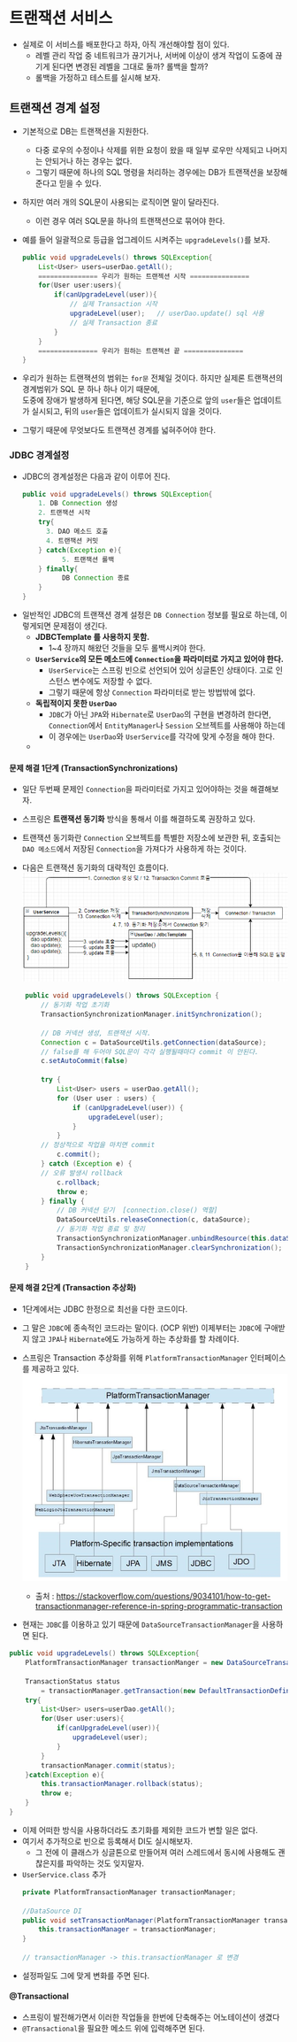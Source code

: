 # 트랜잭션 서비스
* 실제로 이 서비스를 배포한다고 하자, 아직 개선해야할 점이 있다.
    * 레벨 관리 작업 중 네트워크가 끊기거나, 서버에 이상이 생겨 작업이 도중에 끊기게 된다면 변경된 레벨을 그대로 둘까? 롤백을 할까?
    * 롤백을 가정하고 테스트를 실시해 보자.
    

## 트랜잭션 경계 설정
* 기본적으로 DB는 트랜잭션을 지원한다.
  * 다중 로우의 수정이나 삭제를 위한 요청이 왔을 때 일부 로우만 삭제되고 나머지는 안되거나 하는 경우는 없다.
  * 그렇기 때문에 하나의 SQL 명령을 처리하는 경우에는 DB가 트랜잭션을 보장해준다고 믿을 수 있다.
  
* 하지만 여러 개의 SQL문이 사용되는 로직이면 말이 달라진다.
  * 이런 경우 여러 SQL문을 하나의 트랜잭션으로 묶어야 한다.
  
* 예를 들어 일괄적으로 등급을 업그레이드 시켜주는 `upgradeLevels()`를 보자.
  ```java
  public void upgradeLevels() throws SQLException{
      List<User> users=userDao.getAll();
      =============== 우리가 원하는 트랜젝션 시작 ===============
      for(User user:users){
          if(canUpgradeLevel(user)){
              // 실제 Transaction 시작
              upgradeLevel(user);   // userDao.update() sql 사용
              // 실제 Transaction 종료
          }
      }
      =============== 우리가 원하는 트랜젝션 끝 ===============
  }
  ```
* 우리가 원하는 트랜잭션의 범위는 `for문` 전체일 것이다. 하지만 실제론 트랜잭션의 경계범위가 SQL 문 하나 하나 이기 때문에,  
  도중에 장애가 발생하게 된다면, 해당 SQL문을 기준으로 앞의 `user`들은 업데이트가 실시되고, 뒤의 `user`들은 업데이트가 실시되지 않을 것이다.
  
* 그렇기 때문에 무엇보다도 트랜잭션 경계를 넓혀주어야 한다.

### JDBC 경계설정
* JDBC의 경계설정은 다음과 같이 이루어 진다.
  ```java
  public void upgradeLevels() throws SQLException{
      1. DB Connection 생성
      2. 트랜잭션 시작
      try{
        3. DAO 메소드 호출
        4. 트랜잭션 커밋      
      } catch(Exception e){
            5. 트랜잭션 롤백
      } finally{
            DB Connection 종료
      }
  }
  ```
* 일반적인 JDBC의 트랜잭션 경계 설정은 `DB Connection` 정보를 필요로 하는데, 이렇게되면 문제점이 생긴다.
  * **JDBCTemplate 를 사용하지 못함.**
    * 1~4 장까지 해왔던 것들을 모두 롤백시켜야 한다.
  * **`UserService`의 모든 메소드에 `Connection`을 파라미터로 가지고 있어야 한다.**
    * `UserService`는 스프링 빈으로 선언되어 있어 싱글톤인 상태이다. 고로 인스턴스 변수에도 저장할 수 없다.
    * 그렇기 때문에 항상 `Connection` 파라미터로 받는 방법밖에 없다.
  * **독립적이지 못한 `UserDao`**
    * `JDBC`가 아닌 `JPA`와 `Hibernate`로 `UserDao`의 구현을 변경하려 한다면, `Connection`에서 `EntityManager`나 `Session` 오브젝트를 사용해야 하는데
    * 이 경우에는 `UserDao`와 `UserService`를 각각에 맞게 수정을 해야 한다.
  * 
  

#### 문제 해결 1단계 (TransactionSynchronizations)
* 일단 두번째 문제인 `Connection`을 파라미터로 가지고 있어야하는 것을 해결해보자.
* 스프링은 **트랜잭션 동기화** 방식을 통해서 이를 해결하도록 권장하고 있다.
* 트랜잭션 동기화란 `Connection` 오브젝트를 특별한 저장소에 보관한 뒤, 호출되는 `DAO 메소드`에서 저장된 `Connection`을 가져다가 사용하게 하는 것이다.

* 다음은 트랜잭션 동기화의 대략적인 흐름이다.  
![Transaction1.png](Transaction1.png)
```java
    public void upgradeLevels() throws SQLException {
        // 동기화 작업 초기화
        TransactionSynchronizationManager.initSynchronization();
        
        // DB 커넥션 생성, 트랜잭션 시작.
        Connection c = DataSourceUtils.getConnection(dataSource);
        // false를 해 두어야 SQL문이 각각 실행될때마다 commit 이 안된다.
        c.setAutoCommit(false)

        try {
            List<User> users = userDao.getAll();
            for (User user : users) {
                if (canUpgradeLevel(user)) {
                    upgradeLevel(user);
                }
            }
        // 정상적으로 작업을 마치면 commit
            c.commit();
        } catch (Exception e) {
        // 오류 발생시 rollback
            c.rollback;
            throw e;
        } finally {
            // DB 커넥션 닫기  [connection.close() 역할]
            DataSourceUtils.releaseConnection(c, dataSource);
            // 동기화 작업 종료 및 정리
            TransactionSynchronizationManager.unbindResource(this.dataSource);
            TransactionSynchronizationManager.clearSynchronization();
        }
    }
```

#### 문제 해결 2단계 (Transaction 추상화)
* 1단계에서는 JDBC 한정으로 최선을 다한 코드이다.
* 그 말은 `JDBC`에 종속적인 코드라는 말이다. (OCP 위반)
  이제부터는 `JDBC`에 구애받지 않고 `JPA`나 `Hibernate`에도 가능하게 하는 추상화를 할 차례이다.
  
* 스프링은 Transaction 추상화를 위해 `PlatformTransactionManager` 인터페이스를 제공하고 있다.
![Transaction2.png](Transaction2.png)
  * 출처 : https://stackoverflow.com/questions/9034101/how-to-get-transactionmanager-reference-in-spring-programmatic-transaction
  
* 현재는 `JDBC`를 이용하고 있기 때문에 `DataSourceTransactionManager`을 사용하면 된다.

```java
public void upgradeLevels() throws SQLException{
    PlatformTransactionManager transactionManger = new DataSourceTransactionManager(datasource);

    TransactionStatus status
        = transactionManager.getTransaction(new DefaultTransactionDefinition());
    try{
        List<User> users=userDao.getAll();
        for(User user:users){
            if(canUpgradeLevel(user)){
                upgradeLevel(user);
            }
        }
        transactionManager.commit(status);
    }catch(Exception e){
        this.transactionManager.rollback(status);
        throw e;
    }
}
```
* 이제 어떠한 방식을 사용하더라도 초기화를 제외한 코드가 변할 일은 없다.
* 여기서 추가적으로 빈으로 등록해서 DI도 실시해보자.
  * 그 전에 이 클래스가 싱글톤으로 만들어져 여러 스레드에서 동시에 사용해도 괜찮은지를 파악하는 것도 잊지말자.
* `UserService.class` 추가
  ```java
  private PlatformTransactionManager transactionManager;
  
  //DataSource DI
  public void setTransactionManager(PlatformTransactionManager transactionManager) {
      this.transactionManager = transactionManager;
  }
  
  // transactionManager -> this.transactionManager 로 변경
  ```
* 설정파일도 그에 맞게 변화를 주면 된다.


#### @Transactional
* 스프링이 발전해가면서 이러한 작업들을 한번에 단축해주는 어노테이션이 생겼다
* `@Transactional`을 필요한 메소드 위에 입력해주면 된다.

